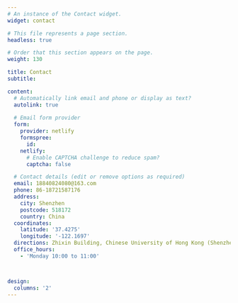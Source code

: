 ```yaml
---
# An instance of the Contact widget.
widget: contact

# This file represents a page section.
headless: true

# Order that this section appears on the page.
weight: 130

title: Contact
subtitle:

content:
  # Automatically link email and phone or display as text?
  autolink: true
  
  # Email form provider
  form:
    provider: netlify
    formspree:
      id:
    netlify:
      # Enable CAPTCHA challenge to reduce spam?
      captcha: false

  # Contact details (edit or remove options as required)
  email: 18840824080@163.com
  phone: 86-18721587176
  address:
    city: Shenzhen
    postcode: 518172
    country: China
  coordinates:
    latitude: '37.4275'
    longitude: '-122.1697'
  directions: Zhixin Building, Chinese University of Hong Kong (Shenzhen), Longgang District
  office_hours:
    - 'Monday 10:00 to 11:00'



design:
  columns: '2'
---
```

